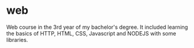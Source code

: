 # web

Web course in the 3rd year of my bachelor's degree. It included learning the basics of HTTP, HTML, CSS, Javascript and NODEJS with some libraries.
